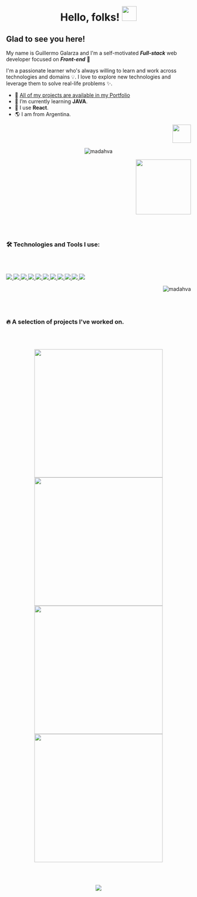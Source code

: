 <h1 align="center">Hello, folks! <a href="https://madhava.netlify.app/"><img width="40px" src="https://user-images.githubusercontent.com/89199369/204114410-6956de04-d449-4ddf-9197-cd89f92430ed.gif" /></a></h1>

<h2>Glad to see you here!</h2>

<p align="left">My name is Guillermo Galarza and I'm a self-motivated <b><i>Full-stack</i></b> web developer focused on <b><i>Front-end</i></b> 🐥

 I'm a passionate learner who's always willing to learn and work across technologies and domains 💡. I love to explore new technologies and leverage them to solve real-life problems ✨.

</p>


- 🌟 [All of my projects are available in my Portfolio](https://madhava.netlify.app/)
- 🌱 I’m currently learning **JAVA**.
- 🎨 I use **React**.
- 🌎 I am from Argentina.


<p align="right"><a href="https://youtu.be/yURRmWtbTbo?t=13" target="_blank"><img src="https://user-images.githubusercontent.com/89199369/172076908-d8dc8d96-01cb-4c3f-8ccd-c57e7d4d3f2f.gif" height="auto" width="50"></a></p>
 
<p align="center"><img align="center" src="http://github-readme-streak-stats.herokuapp.com?user=Madahva&theme=holi-theme&hide_border=true&ring=9D9CFF&currStreakNum=2A7AE4&sideNums=2A7AE4&fire=FF7903&dates=9D9CFF&currStreakLabel=5595E9&stroke=2A7AE4&sideLabels=5595E9&background=FFFFFF00" alt="madahva" /></p>

<p align="right">
 <a href="https://www.linkedin.com/in/guillermo-galarza-8a478220a/" target="_blank">
  <img src="https://user-images.githubusercontent.com/89199369/204117526-e4ee20c8-9045-4b24-b209-15636e9eff10.svg" width="150"/>
 </a>
</p>


<br></br>
### 🛠 Technologies and Tools I use:
<br></br>

<!-- https://github.com/harish-sethuraman/readme-components -->

<p align="left">  
 <a href="https://madhava.netlify.app/">
  <img  src="https://readme-components.vercel.app/api?component=logo&fill=black&logo=react&animation=spin&svgfill=15d8fe">  
 </a>
 
 <a href="https://madhava.netlify.app/">
  <img  src="https://readme-components.vercel.app/api?component=logo&fill=black&logo=javascript&svgfill=f6df1c">
 </a>
 
 <a href="https://madhava.netlify.app/">
  <img  src="https://readme-components.vercel.app/api?component=logo&fill=black&logo=next.js&svgfill=15d8fe">
 </a>
 
 <a href="https://madhava.netlify.app/">
  <img  src="https://readme-components.vercel.app/api?component=logo&fill=black&logo=redux&svgfill=9a80da">  
 </a>
 
 <a href="https://madhava.netlify.app/">
  <img  src="https://readme-components.vercel.app/api?component=logo&fill=black&logo=node.js&svgfill=7FC728">
 </a>

 <a href="https://madhava.netlify.app/">
  <img  src="https://readme-components.vercel.app/api?component=logo&fill=black&logo=mongodb&svgfill=0fa54d">
 </a>
 
 <a href="https://madhava.netlify.app/">
  <img  src="https://readme-components.vercel.app/api?component=logo&fill=black&logo=CSS3&svgfill=3595CF">
 </a>
 
 
 <a href="https://madhava.netlify.app/">
  <img  src="https://readme-components.vercel.app/api?component=logo&fill=black&logo=html5&svgfill=f06629">
 </a>

 <a href="https://madhava.netlify.app/">
  <img  src="https://readme-components.vercel.app/api?component=logo&fill=black&logo=typescript&svgfill=0076C6">
 </a>
 
 <a href="https://madhava.netlify.app/">
  <img  src="https://readme-components.vercel.app/api?component=logo&fill=black&logo=git&svgfill=E84E31">
 </a>
 
 <a href="https://madhava.netlify.app/">
  <img  src="https://readme-components.vercel.app/api?component=logo&fill=black&logo=vim&svgfill=15d8fe">
 </a>
</p>


<p align="right"> <img src="https://komarev.com/ghpvc/?username=madahva&label=Profile%20views&color=0e75b6&style=flat" alt="madahva" /> </p>


<br></br>
### 🔥 A selection of projects I've worked on.
<br></br>

<p align="center"> 
 <a href="https://madahva.github.io/Space-tourism--Website/">
  <img width="350px" src="https://user-images.githubusercontent.com/89199369/204140189-e8c30475-2cde-4fd3-b0f8-8ef46f3086cc.png">
 </a>

 <a href="https://darling-pixie-9ff28f.netlify.app/">
  <img width="350px" src="https://user-images.githubusercontent.com/89199369/204140623-f54f7ba4-77d4-491f-81d0-bf2119512888.png">
 </a>
 
 <a href="https://madahva.github.io/Easybank--Landing-page/">
  <img width="350px" src="https://user-images.githubusercontent.com/89199369/204141147-e4546d4f-5f37-4612-936d-339bb8101a44.png">
 </a>
 
 <a href="https://madahva.github.io/Bookmark--Landing-page/">
  <img width="350px" src="https://user-images.githubusercontent.com/89199369/204140628-f043aa4d-f937-4e1a-b2ca-dd39469d4f5e.png">
 </a>
</p>

<br></br>
 <p align="center"><a href="https://madhava.netlify.app/"><img src= "https://user-images.githubusercontent.com/89199369/164584013-93e43cd2-8103-4920-9cc9-dfebf2bb26ff.png" /> </a></p>
